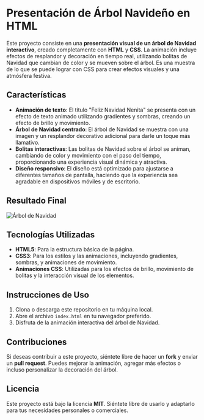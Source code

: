 # Presentación de Árbol Navideño en HTML

Este proyecto consiste en una **presentación visual de un árbol de Navidad interactivo**, creado completamente con **HTML** y **CSS**. La animación incluye efectos de resplandor y decoración en tiempo real, utilizando bolitas de Navidad que cambian de color y se mueven sobre el árbol. Es una muestra de lo que se puede lograr con CSS para crear efectos visuales y una atmósfera festiva.

## Características

- **Animación de texto**: El título "Feliz Navidad Nenita" se presenta con un efecto de texto animado utilizando gradientes y sombras, creando un efecto de brillo y movimiento.
- **Árbol de Navidad centrado**: El árbol de Navidad se muestra con una imagen y un resplandor decorativo adicional para darle un toque más llamativo.
- **Bolitas interactivas**: Las bolitas de Navidad sobre el árbol se animan, cambiando de color y movimiento con el paso del tiempo, proporcionando una experiencia visual dinámica y atractiva.
- **Diseño responsivo**: El diseño está optimizado para ajustarse a diferentes tamaños de pantalla, haciendo que la experiencia sea agradable en dispositivos móviles y de escritorio.

## Resultado Final

![Árbol de Navidad](https://github.com/user-attachments/assets/a8291504-93cb-4747-a1f3-1a9f4045ddbe)

## Tecnologías Utilizadas

- **HTML5**: Para la estructura básica de la página.
- **CSS3**: Para los estilos y las animaciones, incluyendo gradientes, sombras, y animaciones de movimiento.
- **Animaciones CSS**: Utilizadas para los efectos de brillo, movimiento de bolitas y la interacción visual de los elementos.

## Instrucciones de Uso

1. Clona o descarga este repositorio en tu máquina local.
2. Abre el archivo `index.html` en tu navegador preferido.
3. Disfruta de la animación interactiva del árbol de Navidad.

## Contribuciones

Si deseas contribuir a este proyecto, siéntete libre de hacer un **fork** y enviar un **pull request**. Puedes mejorar la animación, agregar más efectos o incluso personalizar la decoración del árbol.

## Licencia

Este proyecto está bajo la licencia **MIT**. Siéntete libre de usarlo y adaptarlo para tus necesidades personales o comerciales.

